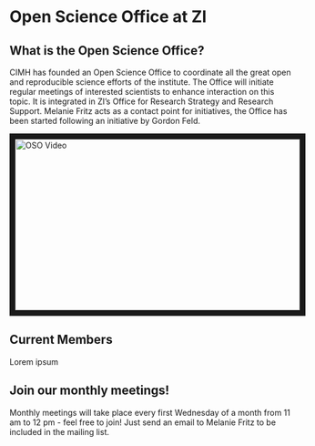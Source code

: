 # Open Science Office at ZI
## What is the Open Science Office?
CIMH has founded an Open Science Office to coordinate all the great open and reproducible science efforts of the institute. The Office will initiate regular meetings of interested scientists to enhance interaction on this topic. It is integrated in ZI’s Office for Research Strategy and Research Support. Melanie Fritz acts as a contact point for initiatives, the Office has been started following an initiative by Gordon Feld.

<a href="https://www.youtube.com/watch?v=0pk0ot__WaU" target="_blank">
 <img src="https://img.youtube.com/vi/0pk0ot__WaU/maxresdefault.jpg" alt="OSO Video" width="500" height="300" border="10" />
</a>


## Current Members
Lorem ipsum

## Join our monthly meetings!
Monthly meetings will take place every first Wednesday of a month from 11 am to 12 pm - feel free to join! Just send an email to Melanie Fritz to be included in the mailing list.
